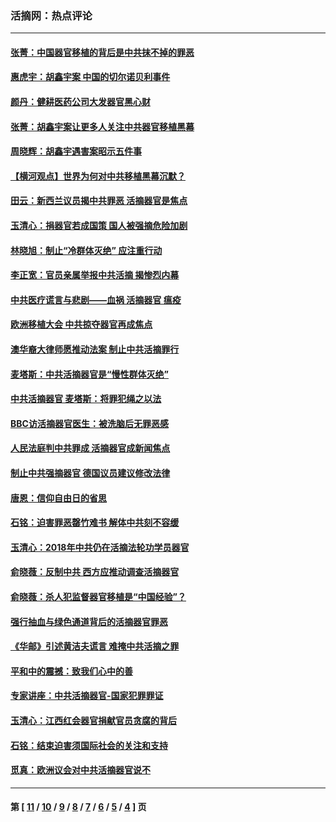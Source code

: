 ### 活摘网：热点评论
---
#### [张菁：中国器官移植的背后是中共抹不掉的罪恶](../../pages/nf5879/n13974977.md?09060430) 
#### [惠虎宇：胡鑫宇案 中国的切尔诺贝利事件](../../pages/nf5879/n13942916.md?09060430) 
#### [颜丹：健耕医药公司大发器官黑心财](../../pages/nf5879/n13940134.md?09060430) 
#### [张菁：胡鑫宇案让更多人关注中共器官移植黑幕](../../pages/nf5879/n13929073.md?09060430) 
#### [周晓辉：胡鑫宇遇害案昭示五件事](../../pages/nf5879/n13921870.md?09060430) 
#### [【横河观点】世界为何对中共移植黑幕沉默？](../../pages/nf5879/n13244249.md?09060430) 
#### [田云：新西兰议员揭中共罪恶 活摘器官是焦点](../../pages/nf5879/n13070629.md?09060430) 
#### [玉清心：捐器官若成国策 国人被强摘危险加剧](../../pages/nf5879/n12802713.md?09060430) 
#### [林晓旭：制止“冷群体灭绝” 应注重行动](../../pages/nf5879/n12779736.md?09060430) 
#### [李正宽：官员亲属举报中共活摘 揭惨烈内幕](../../pages/nf5879/n12684490.md?09060430) 
#### [中共医疗谎言与悲剧——血祸 活摘器官 瘟疫](../../pages/nf5879/n12372103.md?09060430) 
#### [欧洲移植大会 中共掠夺器官再成焦点](../../pages/nf5879/n11538883.md?09060430) 
#### [澳华裔大律师愿推动法案 制止中共活摘罪行](../../pages/nf5879/n11377039.md?09060430) 
#### [麦塔斯：中共活摘器官是“慢性群体灭绝”](../../pages/nf5879/n11350529.md?09060430) 
#### [中共活摘器官 麦塔斯：将罪犯绳之以法](../../pages/nf5879/n11347973.md?09060430) 
#### [BBC访活摘器官医生：被洗脑后无罪恶感](../../pages/nf5879/n11335935.md?09060430) 
#### [人民法庭判中共罪成 活摘器官成新闻焦点](../../pages/nf5879/n11331578.md?09060430) 
#### [制止中共强摘器官 德国议员建议修改法律](../../pages/nf5879/n11249451.md?09060430) 
#### [唐恩：信仰自由日的省思](../../pages/nf5879/n11003525.md?09060430) 
#### [石铭：迫害罪恶罄竹难书  解体中共刻不容缓](../../pages/nf5879/n10942855.md?09060430) 
#### [玉清心：2018年中共仍在活摘法轮功学员器官](../../pages/nf5879/n10914646.md?09060430) 
#### [俞晓薇：反制中共 西方应推动调查活摘器官](../../pages/nf5879/n10794671.md?09060430) 
#### [俞晓薇：杀人犯监督器官移植是“中国经验”？](../../pages/nf5879/n10466427.md?09060430) 
#### [强行抽血与绿色通道背后的活摘器官罪恶](../../pages/nf5879/n10004708.md?09060430) 
#### [《华邮》引述黄洁夫谎言 难掩中共活摘之罪](../../pages/nf5879/n9642309.md?09060430) 
#### [平和中的震撼：致我们心中的善](../../pages/nf5879/n9021123.md?09060430) 
#### [专家讲座：中共活摘器官-国家犯罪罪证](../../pages/nf5879/n8828153.md?09060430) 
#### [玉清心：江西红会器官捐献官员贪腐的背后](../../pages/nf5879/n8522122.md?09060430) 
#### [石铭：结束迫害须国际社会的关注和支持](../../pages/nf5879/n8443497.md?09060430) 
#### [觅真：欧洲议会对中共活摘器官说不](../../pages/nf5879/n8337486.md?09060430) 

---
#### 第 [ [11](./11.md?09060430) / [10](./10.md?09060430) / [9](./9.md?09060430) / [8](./8.md?09060430) / [7](./7.md?09060430) / [6](./6.md?09060430) / [5](./5.md?09060430) / [4](./4.md?09060430) ] 页
